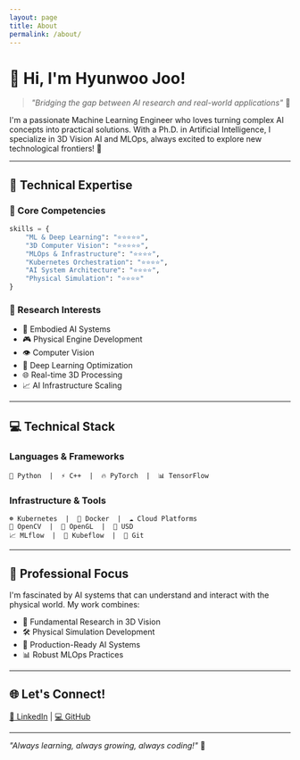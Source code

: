```yaml
---
layout: page
title: About
permalink: /about/
---
```


# 👋 Hi, I'm Hyunwoo Joo!

> *"Bridging the gap between AI research and real-world applications"* 🌉

I'm a passionate Machine Learning Engineer who loves turning complex AI concepts into practical solutions. With a Ph.D. in Artificial Intelligence, I specialize in 3D Vision AI and MLOps, always excited to explore new technological frontiers! 🚀

---

## 🎯 Technical Expertise

### 🔧 Core Competencies
```python
skills = {
    "ML & Deep Learning": "⭐⭐⭐⭐⭐",
    "3D Computer Vision": "⭐⭐⭐⭐⭐",
    "MLOps & Infrastructure": "⭐⭐⭐⭐",
    "Kubernetes Orchestration": "⭐⭐⭐⭐",
    "AI System Architecture": "⭐⭐⭐⭐",
    "Physical Simulation": "⭐⭐⭐⭐"
}
```

### 🧪 Research Interests
- 🤖 Embodied AI Systems
- 🎮 Physical Engine Development
- 👁️ Computer Vision
- 🔄 Deep Learning Optimization
- 🌐 Real-time 3D Processing
- 📈 AI Infrastructure Scaling

---

## 💻 Technical Stack

### Languages & Frameworks
```
🐍 Python  |  ⚡ C++  |  🔥 PyTorch  |  📊 TensorFlow
```

### Infrastructure & Tools
```
☸️ Kubernetes  |  🐳 Docker  |  ☁️ Cloud Platforms
🎯 OpenCV  |  🎨 OpenGL  |  🔄 USD
📈 MLflow  |  🚀 Kubeflow  |  🔧 Git
```

---

## 🎯 Professional Focus

I'm fascinated by AI systems that can understand and interact with the physical world. My work combines:

- 🔬 Fundamental Research in 3D Vision
- 🛠️ Physical Simulation Development
- 🚀 Production-Ready AI Systems
- 📊 Robust MLOps Practices

---

## 🌐 Let's Connect!

[🔗 LinkedIn](https://www.linkedin.com/in/hyunwoo-joo-a501b27b/) | [💻 GitHub](https://github.com/james-joobs)

---

*"Always learning, always growing, always coding!"* 🚀 